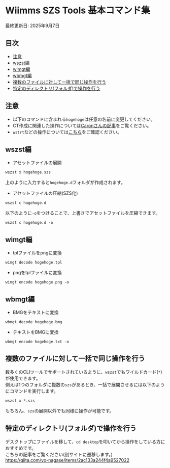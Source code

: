 # Wiimms SZS Tools 基本コマンド集
最終更新日: 2025年9月7日

## 目次
- [注意](#注意)
- [wszst編](#wszst編)
- [wimgt編](#wimgt編)
- [wbmgt編](#wbmgt編)
- [複数のファイルに対して一括で同じ操作を行う](#複数のファイルに対して一括で同じ操作を行う)
- [特定のディレクトリ(フォルダ)で操作を行う](#特定のディレクトリフォルダで操作を行う)

## 注意
- 以下のコマンドに含まれる`hogehoge`は任意の名前に変更してください。
- CT作成に関連した操作については[Caronさんの記事](https://wiki.tockdom.com/wiki/User:Caron/CTTutorial_Japanese)をご覧ください。
- `wstrt`などの操作については[こちら](https://mariokartwii.com/showthread.php?pid=14)をご確認ください。

## wszst編
- アセットファイルの展開
```
wszst x hogehoge.szs
```
上のように入力すると`hogehoge.d`フォルダが作成されます。
- アセットファイルの圧縮(SZS化)
```
wszst c hogehoge.d
```
以下のように`-o`をつけることで、上書きでアセットファイルを圧縮できます。
```
wszst c hogehoge.d -o
```
## wimgt編
- tplファイルをpngに変換
```
wimgt decode hogehoge.tpl
```
- pngをtplファイルに変換
```
wimgt encode hogehoge.png -o
```
## wbmgt編
- BMGをテキストに変換
```
wbmgt decode hogehoge.bmg
```
- テキストをBMGに変換
```
wbmgt encode hogehoge.txt -o
```

## 複数のファイルに対して一括で同じ操作を行う
数多くのCLIツールでサポートされているように、`wszst`でもワイルドカード(`*`)が使用できます。\
例えば1つのフォルダに複数の`szs`があるとき、一括で展開させるには以下のようにコマンドを実行します。
```
wszst x *.szs
```
もちろん、`szs`の展開以外でも同様に操作が可能です。

## 特定のディレクトリ(フォルダ)で操作を行う
デスクトップにファイルを移して、`cd desktop`を叩いてから操作をしている方におすすめです。\
こちらの記事をご覧ください(別サイトに遷移します。)\
https://qiita.com/yo-nagase/items/2ac133a244f4a9527022

